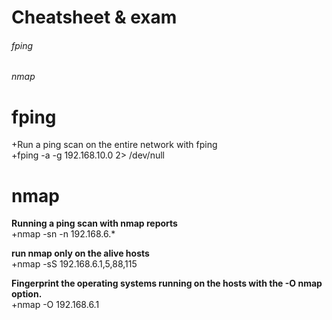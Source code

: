 # Cheatsheet & exam

###### fping
###### nmap 

# fping
  +Run a ping scan on the entire network with fping<br>
     +fping -a -g 192.168.10.0 2> /dev/null

# nmap 
 **Running a ping scan with nmap reports**<br>
   +nmap -sn -n 192.168.6.* 

 **run nmap only on the alive hosts**<br>
   +nmap -sS 192.168.6.1,5,88,115 

 **Fingerprint the operating systems running on the hosts with the -O nmap option.**<br>
   +nmap -O 192.168.6.1 
